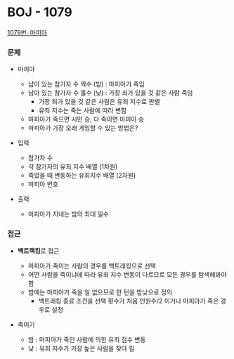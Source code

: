# BOJ - 1079

[1079번: 마피아](https://www.acmicpc.net/problem/1079)

### 문제

- 마피아
    - 남아 있는 참가자 수 짝수 (밤) : 마피아가 죽임
    - 남아 있는 참가자 수 홀수 (낮) : 가장 죄가 있을 것 같은 사람 죽임
        - 가장 죄가 있을 것 같은 사람은 유죄 지수로 판별
        - 유죄 지수는 죽는 사람에 따라 변함
    - 마피아가 죽으면 시민 승, 다 죽이면 마피아 승
    - 마피아가 가장 오래 게임할 수 있는 방법은?
    
- 입력
    - 참가자 수
    - 각 참가자의 유죄 지수 배열 (1차원)
    - 죽었을 때 변동하는 유죄지수 배열 (2차원)
    - 마피아 번호
    
- 출력
    - 마피아가 지내는 밤의 최대 일수

### 접근

- **백트랙킹**로 접근
    - 마피아가 죽이는 사람의 경우를 백트래킹으로 선택
    - 어떤 사람을 죽이냐에 따라 유죄 지수 변동이 다르므로 모든 경우를 탐색해봐야 함
    - 밤에는 마피아가 죽을 일 없으므로 한 턴을 밤낮으로 정의
        - 백트래킹 종료 조건을 선택 횟수가 처음 인원수/2 이거나 마피아가 죽은 경우로 설정
        
- 죽이기
    - 밤 : 마피아가 죽인 사람에 의한 유죄 점수 변동
    - 낮 : 유죄 지수가 가장 높은 사람을 찾아 킬
